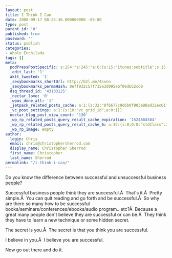 ```yaml
---
layout: post
title: I Think I Can
date: 2008-09-17 00:25:36.000000000 -05:00
type: post
parent_id: '0'
published: true
password: ''
status: publish
categories:
- Whole Enchilada
tags: []
meta:
  podPressPostSpecific: s:254:"s:245:"a:6:{s:15:"itunes:subtitle";s:15:"##PostExcerpt##";s:14:"itunes:summary";s:15:"##PostExcerpt##";s:15:"itunes:keywords";s:17:"##WordPressCats##";s:13:"itunes:author";s:10:"##Global##";s:15:"itunes:explicit";s:2:"No";s:12:"itunes:block";s:2:"No";}";";
  _edit_last: '1'
  aktt_tweeted: '1'
  _sexybookmarks_shortUrl: http://b2l.me/4sxnn
  _sexybookmarks_permaHash: 0eff932c57f715e3d095ebf0ed652cd0
  dsq_thread_id: '43133125'
  _nectar_love: '0'
  _wpas_done_all: '1'
  _jetpack_related_posts_cache: a:1:{s:32:"8f6677c9d6b0f903e98ad32ec61f8deb";a:2:{s:7:"expires";i:1498734645;s:7:"payload";a:3:{i:0;a:1:{s:2:"id";i:178;}i:1;a:1:{s:2:"id";i:1041;}i:2;a:1:{s:2:"id";i:744;}}}}
  _vc_post_settings: a:1:{s:10:"vc_grid_id";a:0:{}}
  nectar_blog_post_view_count: '130'
  _wp_rp_related_posts_query_result_cache_expiration: '1524884584'
  _wp_rp_related_posts_query_result_cache_6: a:12:{i:0;O:8:"stdClass":2:{s:7:"post_id";s:4:"1513";s:5:"score";s:17:"85.59887649929348";}i:1;O:8:"stdClass":2:{s:7:"post_id";s:4:"1321";s:5:"score";s:17:"68.35848706534132";}i:2;O:8:"stdClass":2:{s:7:"post_id";s:3:"713";s:5:"score";s:18:"54.478472419792176";}i:3;O:8:"stdClass":2:{s:7:"post_id";s:3:"364";s:5:"score";s:17:"51.04581730860761";}i:4;O:8:"stdClass":2:{s:7:"post_id";s:4:"2774";s:5:"score";s:16:"50.8717945549808";}i:5;O:8:"stdClass":2:{s:7:"post_id";s:4:"1399";s:5:"score";s:17:"50.23488709272695";}i:6;O:8:"stdClass":2:{s:7:"post_id";s:3:"690";s:5:"score";s:17:"50.23488709272695";}i:7;O:8:"stdClass":2:{s:7:"post_id";s:4:"4546";s:5:"score";s:17:"48.86253007035113";}i:8;O:8:"stdClass":2:{s:7:"post_id";s:4:"1363";s:5:"score";s:16:"46.8701647264309";}i:9;O:8:"stdClass":2:{s:7:"post_id";s:3:"707";s:5:"score";s:17:"44.89426734621409";}i:10;O:8:"stdClass":2:{s:7:"post_id";s:4:"1192";s:5:"score";s:18:"42.901902002293866";}i:11;O:8:"stdClass":2:{s:7:"post_id";s:3:"664";s:5:"score";s:18:"42.901902002293866";}}
  _wp_rp_image: empty
author:
  login: Chris
  email: chris@christophersherrod.com
  display_name: Christopher Sherrod
  first_name: Christopher
  last_name: Sherrod
permalink: "/i-think-i-can/"
---
```

<p>Do you know the difference between successful and unsuccessful business people?</p>
<p>Successful business people think they are successful.Â  That's it.Â  Pretty simple.Â  You can quit reading and go forth and be successful.Â  So why are there so many how to be successful books/seminars/conferences/ebooks/audio program...etc?Â  Because a great many people don't believe they are successful or can be.Â  They think they have to learn a new technique or some hidden secret.</p>
<p>The secret is you.Â  The secret is that you think you are successful.</p>
<p>I believe in you.Â  I believe you are successful.</p>
<p>Now go out there and do it.</p>
